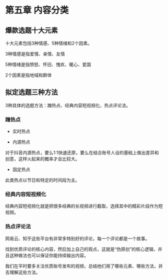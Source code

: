 # 第五章 内容分类

## 爆款选题十大元素

十大元素包括3种情感、5种情绪和2个因素。

3种情感是指爱情、亲情、友情  

5种情绪是指愤怒、怀旧、愧疚、暖心、爱国  

2个因素是指地域和群体

## 拟定选题三种方法

3种具体的选题方法：蹭热点、经典内容短视频化、热点评论法。

### 蹭热点

- 实时热点  

- 内源热点  

对于抖音内源热点，要么1∶1快速还原，要么在结合账号人设的基础上做出差异和创意，这样火起来的概率才会比较大。

- 固定热点

此类热点以节日和特定的时间段为主。

### 经典内容短视频化  

经典内容短视频化就是把很多经典的长视频进行截取，选择其中的精彩片段作为短视频。

### 热点评论法  

网易云、知乎这些平台有非常多特别好的评论，每一个评论都是一个故事。

找到优质评论的核心内容，然后加上自己的观点，这就是“伪原创”的核心逻辑，并且这种做法也可以保证你能持续输出内容。

我们在平时要多关注优质账号发布的视频，总结他们用了哪些元素、哪些方法，并去理解这些方法。
